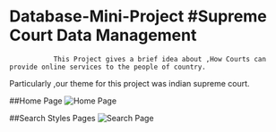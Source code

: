 # Database-Mini-Project  #Supreme Court Data Management
               This Project gives a brief idea about ,How Courts can provide online services to the people of country.



Particularly ,our theme for this project was indian supreme court.

##Home Page
![Home Page](https://github.com/kumarcops/Database-Mini-Project/blob/master/HomePage.png)

##Search Styles Pages
![Search Page](https://github.com/kumarcops/Database-Mini-Project/blob/master/Searchzzz.png)
